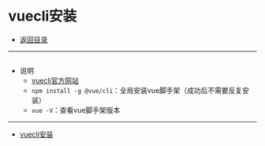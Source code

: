 # vuecli安装

- [返回目录](./README.md)

---

<section class="img-flex-box" >
  <section><img class="lazy-image" data-src="../../images/webfront/vuecli/vuecli-0001.png" alt=""></section>
  <section><img class="lazy-image" data-src="../../images/webfront/vuecli/vuecli-0002.png" alt=""></section>
  <section><img class="lazy-image" data-src="../../images/webfront/vuecli/vuecli-0003.png" alt=""></section>
</section>

- 说明
  - [vuecli官方网站](https://cli.vuejs.org/zh/)
  - `npm install -g @vue/cli`：全局安装vue脚手架（成功后不需要反复安装）
  - `vue -V`：查看vue脚手架版本

---

- [vuecli安装](#vuecli安装)

<!-- js处理背景和css样式 -->
<script type="module" src="/js/github.js"></script>
